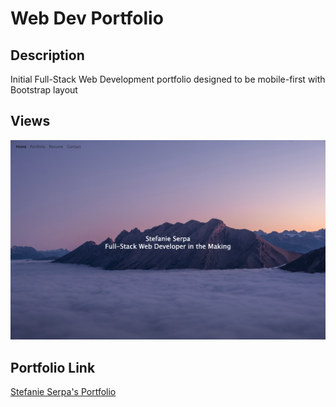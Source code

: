 # Web Dev Portfolio

## Description

Initial Full-Stack Web Development portfolio designed to be mobile-first with Bootstrap layout

## Views

![Landing Page](./assets/portfolio1.png)

## Portfolio Link

[Stefanie Serpa's Portfolio](https://smserpa.github.io/portfolio_page/)
